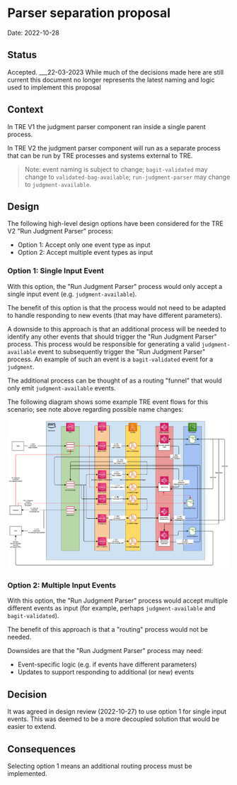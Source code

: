 # Parser separation proposal

Date: 2022-10-28

## Status

Accepted. ___22-03-2023 While much of the decisions made here are still current this document no longer represents the latest naming and logic used to implement this proposal

## Context

In TRE V1 the judgment parser component ran inside a single parent process.

In TRE V2 the judgment parser component will run as a separate process that
can be run by TRE processes and systems external to TRE.

> Note: event naming is subject to change;
  `bagit-validated` may change to `validated-bag-available`;
  `run-judgment-parser` may change to `judgment-available`.

## Design

The following high-level design options have been considered for the TRE V2
"Run Judgment Parser" process:

* Option 1: Accept only one event type as input
* Option 2: Accept multiple event types as input

### Option 1: Single Input Event

With this option, the "Run Judgment Parser" process would only accept a single
input event (e.g. `judgment-available`).

The benefit of this option is that the process would not need to be adapted
to handle responding to new events (that may have different parameters).

A downside to this approach is that an additional process will be needed to
identify any other events that should trigger the "Run Judgment Parser"
process. This process would be responsible for generating a valid
`judgment-available` event to subsequently trigger the "Run Judgment Parser"
process. An example of such an event is a `bagit-validated` event for a
`judgment`.

The additional process can be thought of as a routing "funnel" that would only
emit `judgment-available` events.

The following diagram shows some example TRE event flows for this scenario;
see note above regarding possible name changes:

![pic1](images/TREv2-judgment-parser.png)

### Option 2: Multiple Input Events

With this option, the "Run Judgment Parser" process would accept multiple
different events as input (for example, perhaps `judgment-available` and
`bagit-validated`).

The benefit of this approach is that a "routing" process would not be needed.

Downsides are that the "Run Judgment Parser" process may need:

* Event-specific logic (e.g. if events have different parameters)
* Updates to support responding to additional (or new) events

## Decision

It was agreed in design review (2022-10-27) to use option 1 for single input
events. This was deemed to be a more decoupled solution that would be easier
to extend.

## Consequences

Selecting option 1 means an additional routing process must be implemented.
